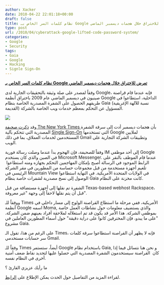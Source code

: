 ```yaml
---
author: Xacker
date: 2010-04-22 22:01:18+00:00
draft: false
title: نظام كلمات السر الخاص بـ Google تعرض للاختراق خلال هجمات ديسمبر الماضي
type: post
url: /2010/04/cyberattack-google-lifted-code-password-system/
categories:
- Google
- Security
tags:
- Gaia
- Google
- Hacking
- Signle Sign-On
---
```


[**نظام كلمات السر الخاص بـ Google تعرض للاختراق خلال هجمات ديسمبر الماضي**](http://www.it-scoop.com/2010/04/cyberattack-google-lifted-code-password-system)


وفقاً لمصدر على صلة وثيقة بالتحقيقات الجارية لدى Google، فإنه عندما قام قراصنة صينيون في ديسمبر الماضي عام 2009 باختراق أنظمة Google الداخلية، استطاعوا في طريقهم الحصول على الشفرة المصدرية الخاصة بنظام Gaia (نسبة للآلهة الإغريقية القديمة) المسؤول عن التحكم بمعظم خدمات ويب الخاصة بالشركة.

[![](http://www.it-scoop.com/wp-content/uploads/2010/04/google-attack.jpg)
](http://www.it-scoop.com/2010/04/cyberattack-google-lifted-code-password-system)

وقد [ذكرت صحيفة The New York Times ](http://www.nytimes.com/2010/04/20/technology/20google.html) بأن هجمات ديسمبر أدت إلى سرقة الشفرة المصدرية التي تتحكم بآلية [Single Sign-On](http://en.wikipedia.org/wiki/Single_sign-on) التي تستخدمها Google لملايين المستخدمين لخدمات العملاق، بما في ذلك Gmail وتطبيقات الشركة التجارية على الويب.

وفقاً للصحيفة، فإن الهجوم بدأ عندما وصلت رسالة فورية IM إلى أحد موظفي Google في الصين والذي كان يستخدم Microsoft Messenger. عندما قام الموظف بالنقر على الرابط الموجود في الرسالة أصبح بإمكان المهاجمين التحكم بجهازه ومنه استطاعوا  تلغيم أجهزة مستخدمة من قبل مجموعات حساسة من المطورين في مقر الشركة الرئيسي في Mountain View في الولايات المتحدة الأمريكية. في النهاية استطاعوا الوصول إلى نسخ مصدرية لشفرات خاصة بنظام Gaia كانت مخزنة على النظام.

الشفرة تم نقلها إلى أجهزة مستضافة من قبل Texas-based webhost Rackspace، قبل أن يتم نقلها لاحقاً إلى وجهة "غير معروفة".

ووفقاً للـ Times الأمريكية، ففي مرحلة ما استطاع القراصنة الولوج إلى مسار داخلي في أنظمة Google اسمه Moma, والذي يستضيف معلومات حول نشاطات العمل خاصة بموظفي الشركة. هذا الأمر قد يكون قد تم استغلاله لملاحقة أفراد بعينهم ضمن الشركة. "على ما يبدو، فإن المخترقين كانوا على دراية دقيقة" حول أسماء المطورين العاملين في مشروع Gaia.

على الرغم من هذا، تقول الـ Times، فإنه لا يظهر أن القراصنة استطاعوا سرقة كلمات سر حسابات مستخدمي Gmail.

وفقاً للـ Times أيضاً، ستستمر Google باستخدام نظام Gaia, و نحن هنا نتسائل فيما إذا كان  القراصنة سيستخدمون الشفرة المصدرية التي حصلوا عليها لتحديد نقاط ضعف أمنية أخرى في النظام نفسه.

ما رأيك عزيزي القارئ ؟

لقراءة المزيد من التفاصيل حول الحدث يمكن الإطلاع على [الرابط](http://www.theregister.co.uk/2010/04/20/reports_says_cyberattack_on_google_lifted_code_for_password_system/).
